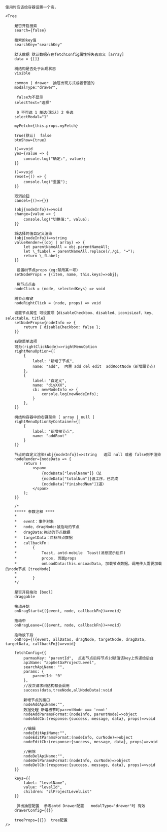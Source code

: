 
    使用时应该给容器设置一个高，

    <Tree

        是否开启搜索
        search={false}

        搜索的key值
        searchKey="searchKey"

        默认数据 默认数据存在fetchConfig属性将失去意义 [array]
        data = {[]}     

        树结构是否处于出现状态
        visible   

        common | drawer  抽屉出现方式或者普通的
        modalType:"drawer",  

         false为不显示
        selectText="选择"  

         0 不可选 1 单选(默认) 2 多选 
        selectModal="1" 

        myFetch={this.props.myFetch}

        true(默认)  false
        btnShow={true}  

        ()=>void
        yes={value => {
            console.log("确定:", value);
        }}

        ()=>void
        reset={() => {
            console.log("重置");
        }}

        取消按钮
        cancel={()=>{}}

        (obj{nodeInfo})=>void
        change={value => {
            console.log("切换值:", value);
        }}

        将选择的值自定义渲染
        (obj{nodeInfo})=>string
        valueRender={(obj | array) => {
            let parentNameAll = obj.parentNameAll;
            let \_fLabel = parentNameAll.replace(/,/gi, "→");
            return \_fLabel;
        }}

         设置树节点props（eg:禁用某一项）
        setNodeProps = {(item, name, this.keys)=>obj};
        
         树节点点击
        nodeClick = (node, selectedKeys) => void

        树节点右键
        nodeRightClick = (node, props) => void
        
        设置节点属性 可设置项【disableCheckbox、disabled、iconisLeaf、key、selectable、title】
        setNodeProps={nodeInfo => {
            return { disableCheckbox: false };
        }}

        右键菜单选项
        可为(rightClickNode)=>rightMenuOption
        rightMenuOption={[
            {
                label: "新增子节点",
                name: "add",  内置 add del edit  addRootNode（新增跟节点） 
            },
            {
                label: "自定义",
                name: "diyXXX", 
                cb: newNodeInfo => {
                    console.log(newNodeInfo);
                }
            },
        ]}

        树结构容器中的右键菜单 [ array | null ]
        rightMenuOptionByContainer={[
            {
                label: "新增根节点",
                name: "addRoot"  
            }
        ]}

        节点的自定义渲染(obj{nodeInfo})=>string   返回 null 或者 false则不渲染
        nodeRender={nodeData => {
            return (
                <span>
                    {nodeData["levelName"]}（总
                    {nodeData["totalNum"]}道工序，已完成
                    {nodeData["finishedNum"]}道）
                </span>
            );
        }}

        /* 
        ***** 参数注释 ****
        *
        *   event：事件对象
        *   node、dragNode:被拖动的节点
        *   dragData:拖动的节点数据
        *   targetData：目标节点数据 
        *   callbackFn：
        *       {             
        *           Toast, antd-mobile  Toast(消息提示组件)        
        *           props, 页面props        
        *           onLoadData:this.onLoadData, 加载节点数据，调用传入需要加载的node节点 [treeNode]   
        *          
        *       }
        */

        是否开启拖动 [bool]
        draggable

        拖动开始
        onDragStart={({event, node, callbackFn})=>void}  

        拖动中
        onDragLeave={({event, node, callbackFn})=>void}  

        拖动放下后
        onDrop={({event, allDatas, dragNode, targetNode, dragData, targetData, callbackFn})=>void}  
        
        fetchConfig={{
            parmasKey: "parentId",  点击节点后将节点id赋值该key上传递给后台
            apiName: "appGetGxProjectLevel",
            searchApiName: "",
            params: {
                parentId: "0"
            },
            //没次请求树结构都会调用
            success(data,treeNode,allNodeData):void 

            新增节点的接口
            nodeAddApiName:"", 
            数据处理 新增根节时parentNode === 'root'
            nodeAddParamsFormat:(nodeInfo, parentNode)=>object  
            nodeAddCb:(response:{success, message, data}, props)=>void

            //编辑
            nodeEditApiName:"", 
            nodeEditParamsFormat:(nodeInfo, curNode)=>object
            nodeEditCb:(response:{success, message, data}, props)=>void

            //删除
            nodeDelApiName:"",
            nodeDelParamsFormat:(nodeInfo, curNode)=>object
            nodeDelCb:(response:{success, message, data}, props)=>void
        }}

        keys={{
            label: "levelName",
            value: "levelId",
            children: "zlProjectLevelList"
        }}

         弹出抽屉配置  参考antd Drawer配置   modalType="drawer"时 有效
        drawerConfig={{}}

        treeProps={{}}  tree配置
    />
